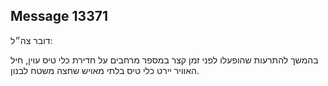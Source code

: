 ## Message 13371

דובר צה״ל:

בהמשך להתרעות שהופעלו לפני זמן קצר במספר מרחבים על חדירת כלי טיס עוין, חיל האוויר יירט כלי טיס בלתי מאויש שחצה משטח לבנון.

